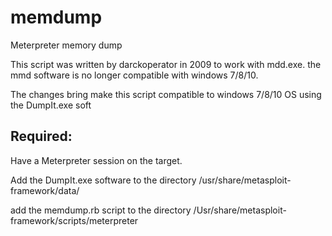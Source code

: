 # memdump

Meterpreter memory dump 

This script was written by darckoperator in 2009 to work with mdd.exe. the mmd software is no longer compatible with windows 7/8/10.

The changes bring make this script compatible to windows 7/8/10 OS using the DumpIt.exe soft


## Required:
Have a Meterpreter session on the target.

Add the DumpIt.exe software to the directory
  /usr/share/metasploit-framework/data/

add the memdump.rb script to the directory
  /Usr/share/metasploit-framework/scripts/meterpreter
